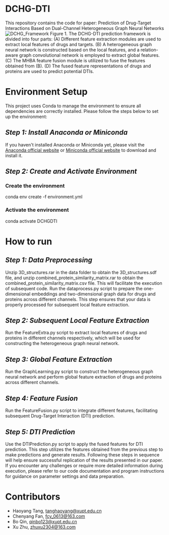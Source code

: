 # **DCHG-DTI**
 This repository contains the code for paper: Prediction of Drug-Target Interactions Based on Dual-Channel Heterogeneous Graph Neural Networks
![DCHG_Framework](https://github.com/user-attachments/assets/1d3c1a63-3391-4cad-86e7-ce4ca77af628)
 Figure 1. The DCHG-DTI prediction framework is divided into four parts: (A) Different feature extraction modules are used to extract local features of drugs and targets. (B) A heterogeneous graph neural network is constructed based on the local features, and a relation-aware graph convolutional network is employed to extract global features. (C) The MHBA feature fusion module is utilized to fuse the features obtained from (B). (D) The fused feature representations of drugs and proteins are used to predict potential DTIs.
# **Environment Setup**
This project uses Conda to manage the environment to ensure all dependencies are correctly installed. Please follow the steps below to set up the environment:
## *Step 1: Install Anaconda or Miniconda*
If you haven't installed Anaconda or Miniconda yet, please visit the [Anaconda official website](https://www.anaconda.com/products/individual) or [Miniconda official website](https://docs.conda.io/en/latest/miniconda.html) to download and install it.
## *Step 2: Create and Activate Environment*
### Create the environment
conda env create -f environment.yml
### Activate the environment
conda activate DCHGDTI
# **How to run**
## *Step 1: Data Preprocessing*
Unzip 3D_structures.rar in the data folder to obtain the 3D_structures.sdf file, and unzip combined_protein_similarity_matrix.rar to obtain the combined_protein_similarity_matrix.csv file. This will facilitate the execution of subsequent code.
Run the dataprocess.py script to prepare the one-dimensional embeddings and two-dimensional graph data for drugs and proteins across different channels. This step ensures that your data is properly processed for subsequent local feature extraction.
## *Step 2: Subsequent Local Feature Extraction*
Run the FeatureExtra.py script to extract local features of drugs and proteins in different channels respectively, which will be used for constructing the heterogeneous graph neural network.
## *Step 3: Global Feature Extraction*
Run the GraphLearning.py script to construct the heterogeneous graph neural network and perform global feature extraction of drugs and proteins across different channels.
## *Step 4: Feature Fusion*
Run the FeatureFusion.py script to integrate different features, facilitating subsequent Drug-Target Interaction (DTI) prediction.
## *Step 5: DTI Prediction*
Use the DTIPrediction.py script to apply the fused features for DTI prediction. This step utilizes the features obtained from the previous step to make predictions and generate results. Following these steps in sequence will help ensure successful replication of the results presented in our paper. If you encounter any challenges or require more detailed information during execution, please refer to our code documentation and program instructions for guidance on parameter settings and data preparation.
# Contributors
- Haoyang Tang, tanghaoyang@xupt.edu.cn
- Chenyang Fan, fcy_0613@163.com
- Bo Qin, qinbo123@xupt.edu.cn
- Xu Zhu, zhuxu2304@163.com
